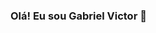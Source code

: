 ### Olá! Eu sou Gabriel Victor 👋

<!--
**Gabriel-Vict0r/Gabriel-Vict0r** is a ✨ _special_ ✨ repository because its `README.md` (this file) appears on your GitHub profile.

Here are some ideas to get you started:

- 🌱 Estudando desenvolvimento Web, especificamente a stack (HTML5, CSS3, JS e React.Js)
- 👯 Em busca de uma oportunidade como desenvolvedor web
- 📫 Email para contato: victorgabriel730@gmail.com

<div align="center">
  <a href="https://github.com/Gabriel-Vict0r">
  <img height="180em" src="https://github-readme-stats.vercel.app/api?username=Gabriel-Vict0r&show_icons=true&theme=dracula&include_all_commits=true&count_private=true"/>
  <img height="180em" src="https://github-readme-stats.vercel.app/api/top-langs/?username=Gabriel-Vict0r&layout=compact&langs_count=7&theme=dracula"/>
</div>
